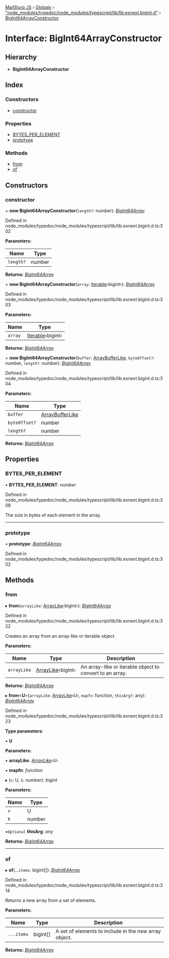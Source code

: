 [MailSlurp JS](../README.md) › [Globals](../globals.md) › ["node_modules/typedoc/node_modules/typescript/lib/lib.esnext.bigint.d"](../modules/_node_modules_typedoc_node_modules_typescript_lib_lib_esnext_bigint_d_.md) › [BigInt64ArrayConstructor](_node_modules_typedoc_node_modules_typescript_lib_lib_esnext_bigint_d_.bigint64arrayconstructor.md)

# Interface: BigInt64ArrayConstructor

## Hierarchy

* **BigInt64ArrayConstructor**

## Index

### Constructors

* [constructor](_node_modules_typedoc_node_modules_typescript_lib_lib_esnext_bigint_d_.bigint64arrayconstructor.md#constructor)

### Properties

* [BYTES_PER_ELEMENT](_node_modules_typedoc_node_modules_typescript_lib_lib_esnext_bigint_d_.bigint64arrayconstructor.md#bytes_per_element)
* [prototype](_node_modules_typedoc_node_modules_typescript_lib_lib_esnext_bigint_d_.bigint64arrayconstructor.md#prototype)

### Methods

* [from](_node_modules_typedoc_node_modules_typescript_lib_lib_esnext_bigint_d_.bigint64arrayconstructor.md#from)
* [of](_node_modules_typedoc_node_modules_typescript_lib_lib_esnext_bigint_d_.bigint64arrayconstructor.md#of)

## Constructors

###  constructor

\+ **new BigInt64ArrayConstructor**(`length?`: number): *[BigInt64Array](_node_modules_typedoc_node_modules_typescript_lib_lib_esnext_bigint_d_.bigint64array.md)*

Defined in node_modules/typedoc/node_modules/typescript/lib/lib.esnext.bigint.d.ts:302

**Parameters:**

Name | Type |
------ | ------ |
`length?` | number |

**Returns:** *[BigInt64Array](_node_modules_typedoc_node_modules_typescript_lib_lib_esnext_bigint_d_.bigint64array.md)*

\+ **new BigInt64ArrayConstructor**(`array`: [Iterable](_node_modules_typedoc_node_modules_typescript_lib_lib_es2015_iterable_d_.iterable.md)‹bigint›): *[BigInt64Array](_node_modules_typedoc_node_modules_typescript_lib_lib_esnext_bigint_d_.bigint64array.md)*

Defined in node_modules/typedoc/node_modules/typescript/lib/lib.esnext.bigint.d.ts:303

**Parameters:**

Name | Type |
------ | ------ |
`array` | [Iterable](_node_modules_typedoc_node_modules_typescript_lib_lib_es2015_iterable_d_.iterable.md)‹bigint› |

**Returns:** *[BigInt64Array](_node_modules_typedoc_node_modules_typescript_lib_lib_esnext_bigint_d_.bigint64array.md)*

\+ **new BigInt64ArrayConstructor**(`buffer`: [ArrayBufferLike](../modules/_node_modules_typedoc_node_modules_typescript_lib_lib_es5_d_.md#arraybufferlike), `byteOffset?`: number, `length?`: number): *[BigInt64Array](_node_modules_typedoc_node_modules_typescript_lib_lib_esnext_bigint_d_.bigint64array.md)*

Defined in node_modules/typedoc/node_modules/typescript/lib/lib.esnext.bigint.d.ts:304

**Parameters:**

Name | Type |
------ | ------ |
`buffer` | [ArrayBufferLike](../modules/_node_modules_typedoc_node_modules_typescript_lib_lib_es5_d_.md#arraybufferlike) |
`byteOffset?` | number |
`length?` | number |

**Returns:** *[BigInt64Array](_node_modules_typedoc_node_modules_typescript_lib_lib_esnext_bigint_d_.bigint64array.md)*

## Properties

###  BYTES_PER_ELEMENT

• **BYTES_PER_ELEMENT**: *number*

Defined in node_modules/typedoc/node_modules/typescript/lib/lib.esnext.bigint.d.ts:308

The size in bytes of each element in the array.

___

###  prototype

• **prototype**: *[BigInt64Array](_node_modules_typedoc_node_modules_typescript_lib_lib_esnext_bigint_d_.bigint64array.md)*

Defined in node_modules/typedoc/node_modules/typescript/lib/lib.esnext.bigint.d.ts:302

## Methods

###  from

▸ **from**(`arrayLike`: [ArrayLike](_node_modules_typedoc_node_modules_typescript_lib_lib_es5_d_.arraylike.md)‹bigint›): *[BigInt64Array](_node_modules_typedoc_node_modules_typescript_lib_lib_esnext_bigint_d_.bigint64array.md)*

Defined in node_modules/typedoc/node_modules/typescript/lib/lib.esnext.bigint.d.ts:322

Creates an array from an array-like or iterable object.

**Parameters:**

Name | Type | Description |
------ | ------ | ------ |
`arrayLike` | [ArrayLike](_node_modules_typedoc_node_modules_typescript_lib_lib_es5_d_.arraylike.md)‹bigint› | An array-like or iterable object to convert to an array. |

**Returns:** *[BigInt64Array](_node_modules_typedoc_node_modules_typescript_lib_lib_esnext_bigint_d_.bigint64array.md)*

▸ **from**<**U**>(`arrayLike`: [ArrayLike](_node_modules_typedoc_node_modules_typescript_lib_lib_es5_d_.arraylike.md)‹U›, `mapfn`: function, `thisArg?`: any): *[BigInt64Array](_node_modules_typedoc_node_modules_typescript_lib_lib_esnext_bigint_d_.bigint64array.md)*

Defined in node_modules/typedoc/node_modules/typescript/lib/lib.esnext.bigint.d.ts:323

**Type parameters:**

▪ **U**

**Parameters:**

▪ **arrayLike**: *[ArrayLike](_node_modules_typedoc_node_modules_typescript_lib_lib_es5_d_.arraylike.md)‹U›*

▪ **mapfn**: *function*

▸ (`v`: U, `k`: number): *bigint*

**Parameters:**

Name | Type |
------ | ------ |
`v` | U |
`k` | number |

▪`Optional`  **thisArg**: *any*

**Returns:** *[BigInt64Array](_node_modules_typedoc_node_modules_typescript_lib_lib_esnext_bigint_d_.bigint64array.md)*

___

###  of

▸ **of**(...`items`: bigint[]): *[BigInt64Array](_node_modules_typedoc_node_modules_typescript_lib_lib_esnext_bigint_d_.bigint64array.md)*

Defined in node_modules/typedoc/node_modules/typescript/lib/lib.esnext.bigint.d.ts:314

Returns a new array from a set of elements.

**Parameters:**

Name | Type | Description |
------ | ------ | ------ |
`...items` | bigint[] | A set of elements to include in the new array object.  |

**Returns:** *[BigInt64Array](_node_modules_typedoc_node_modules_typescript_lib_lib_esnext_bigint_d_.bigint64array.md)*
